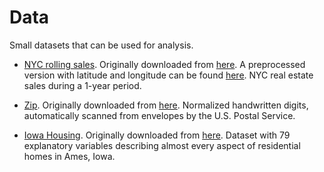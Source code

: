 # Data

Small datasets that can be used for analysis.

* [NYC rolling sales](./nyc-rolling-sales.csv). Originally downloaded from [here](https://www.kaggle.com/new-york-city/nyc-property-sales). A preprocessed version with latitude and longitude can be found [here](https://github.com/mariobecerra/nyc-rolling-sales). NYC real estate sales during a 1-year period.

* [Zip](./zip). Originally downloaded from [here](https://web.stanford.edu/~hastie/ElemStatLearn/datasets/). Normalized handwritten digits, automatically scanned from envelopes by the U.S. Postal Service.

* [Iowa Housing](./iowa_housing). Originally downloaded from [here](https://www.kaggle.com/c/house-prices-advanced-regression-techniques/). Dataset with 79 explanatory variables describing almost every aspect of residential homes in Ames, Iowa.

